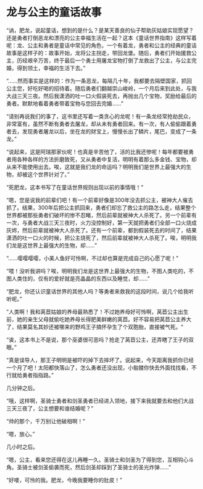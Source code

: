# 龙与公主的童话故事

“讷，肥龙，说起童话，想到的是什么？是某天善良的仙子帮助灰姑娘实现愿望？还是勇者打倒恶龙和漂亮的公主幸福生活在一起？这本《童话世界指南》这样写着呢：龙、公主和勇者是童话中常见的角色，一个有着龙，勇者和公主的经典的童话故事是这样子的：故事开始，龙将公主拐走，带回龙堡。随后，勇者们开始援救公主，历经艰辛万苦，终于最后一个勇士用屠龙宝物打倒了龙救出了公主，与公主完婚，得到领土，幸福的生活下去。”

“……然而事实是这样的：作为一条恶龙，每隔几十年，我都要去隔壁国家，抓回公主您，好吃好喝的招待着。随后勇者们翻越崇山峻岭，一个月后来到此处，与我大战三天三夜。然后我潇洒的吐一口火假装死去，再抛出几个宝物，奖励给最后的勇者。默默地看着勇者带着宝物与您回去完婚……”

“请别再说我们的事了，这书里还写着一类贪心的龙呢！有一条龙经常抢劫民众，非常富有，虽然不断有勇者去屠龙，却从未有勇者回来。有一次，有人偷偷跟着勇者去，发现勇者屠龙以后，坐在龙的财宝上，慢慢长出了鳞片，尾巴，变成了一条龙。”

“说起来，这是阿瑞那家伙呢！也真是辛苦他了，活的比我还惨呢！每年都要被勇者用各种各样的方法折磨致死，又从勇者中复活，明明有着那么多金钱、宝物，却从来不能使用出去。唉，这就是我们龙的命运吗？明明我们是世界上最强大的生物，却被这个世界针对了。”

“死肥龙，这本书写了在童话世界规则出现以前的事情哦！“

”嗯，您是说我的前辈们吧！有一个前辈好像是300年没去抓公主，被神大人催去抓了。结果，300年后把公主抓回来，勇者们却忘了救公主的路怎么走，结果整个世界都被那些勇者们破坏的惨不忍睹，然后前辈就被神大人杀死了。另一个前辈有一次，与勇者大战三天三夜时，火力没控制好，第一天就把勇者们全部一口火烧成灰烬，然后前辈就被神大人杀死了。还有一个前辈，都到假装死去的时间了，结果潇洒的吐一口火的时候，把公主烧死了，然后前辈就被神大人杀死了。唉，明明我们龙是这世界上最强大的生物，却……”

“……嘤嘤嘤嘤，小美人鱼好可怜啊，不过却也算是完成自己的心愿了呢！”

“喂！没听我讲吗？唉，明明我们龙是这世界上最强大的生物，不图人类吃的，不图人类住的，仅有的爱好就是亮晶晶的东西以及睡觉，却……”

“肥龙，你还认识童话世界的其他人吗？等勇者来救我的这段时间，说几个给我听听呢。”

”人类啊！我和莴苣姑娘的养母最熟悉了！不过她养母好可怜啊，莴苣公主出生前，她的亲生父母就偷吃她养母长得肥美鲜嫩的莴苣。好不容易把莴苣公主养大了，结果莫名其妙还被哪来的野鸡王子搞怀孕生了个双胞胎，直接被气死。“

“诶，这本书上不是说，那个巫婆很可恶吗？抢走了莴苣公主，还弄瞎了王子的双眼。”

“真是误导人，那王子明明是被吓的掉下去摔坏了。说起来，今天距离我抓你已经一个月了吧！太阳都快落山了，怎么勇者还没出现，小骷髅你快去外面找找看，不行就给勇者指指路。”

几分钟之后。

“哦，这样啊，圣骑士勇者和剑圣勇者已经进入领地，接下来我就要去和他们大战三天三夜了，公主想要和谁结婚呢？”

“帅的那个，千万别让他破相啊！”

“嗯，放心。”

几小时之后。

“嗯，公主，看来您还得在这儿再睡一久。圣骑士和剑圣为了得到您，互相钩心斗角。圣骑士被剑圣偷袭而死，然后剑圣却踩到了圣骑士的圣光炸弹……”

“好喽，可怜的我。肥龙，今晚我要睡你的肚皮！”


